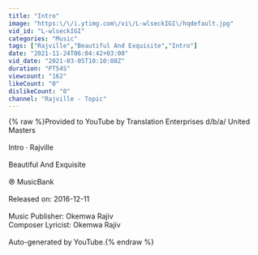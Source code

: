 ```yaml
---
title: "Intro"
image: "https:\/\/i.ytimg.com\/vi\/L-wlseckIGI\/hqdefault.jpg"
vid_id: "L-wlseckIGI"
categories: "Music"
tags: ["Rajville","Beautiful And Exquisite","Intro"]
date: "2021-11-24T06:04:42+03:00"
vid_date: "2021-03-05T10:10:08Z"
duration: "PT54S"
viewcount: "162"
likeCount: "0"
dislikeCount: "0"
channel: "Rajville - Topic"
---
```

{% raw %}Provided to YouTube by Translation Enterprises d/b/a/ United Masters<br /><br />Intro · Rajville<br /><br />Beautiful And Exquisite<br /><br />℗ MusicBank<br /><br />Released on: 2016-12-11<br /><br />Music  Publisher: Okemwa Rajiv<br />Composer  Lyricist: Okemwa Rajiv<br /><br />Auto-generated by YouTube.{% endraw %}
